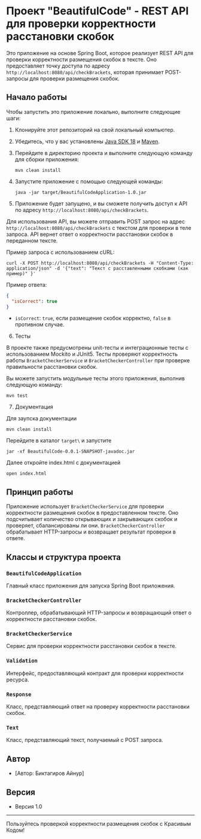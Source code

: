 # Проект "BeautifulCode" - REST API для проверки корректности расстановки скобок

Это приложение на основе Spring Boot, которое реализует REST API для проверки корректности размещения скобок в тексте. Оно предоставляет точку доступа по адресу `http://localhost:8080/api/checkBrackets`, которая принимает POST-запросы для проверки размещения скобок.

## Начало работы

Чтобы запустить это приложение локально, выполните следующие шаги:

1. Клонируйте этот репозиторий на свой локальный компьютер.

2. Убедитесь, что у вас установлены [Java SDK 18](https://www.oracle.com/java/technologies/javase/jdk18-archive-downloads.html) и [Maven](https://maven.apache.org/download.cgi).

3. Перейдите в директорию проекта и выполните следующую команду для сборки приложения:

   ```
   mvn clean install
   ```

4. Запустите приложение с помощью следующей команды:

   ```
   java -jar target/BeautifulCodeApplication-1.0.jar
   ```

5. Приложение будет запущено, и вы сможете получить доступ к API по адресу `http://localhost:8080/api/checkBrackets`.

Для использования API, вы можете отправить POST запрос на адрес `http://localhost:8080/api/checkBrackets` с текстом для проверки в теле запроса. API вернет ответ о корректности расстановки скобок в переданном тексте.

Пример запроса с использованием cURL:

```shell
curl -X POST http://localhost:8080/api/checkBrackets -H "Content-Type: application/json" -d '{"text": "Текст с расставленными скобками (как пример)" }'
```

Пример ответа:

```json
{
  "isCorrect": true
}
```

- `isCorrect`: `true`, если размещение скобок корректно, `false` в противном случае.

6. Тесты

В проекте также предусмотрены unit-тесты и интеграционные тесты с использованием Mockito и JUnit5. Тесты проверяют корректность работы `BracketCheckerService` и `BracketCheckerController` при проверке правильности расстановки скобок.

Вы можете запустить модульные тесты этого приложения, выполнив следующую команду:

```
mvn test
```

7. Документация
   
Для заупска документации 

```
mvn clean install
```

Перейдите в каталог `target\` и запустите 

```
jar -xf BeautifulCode-0.0.1-SNAPSHOT-javadoc.jar
```

Далее откройте index.html с документацией

```
open index.html
```

## Принцип работы

Приложение использует `BracketCheckerService` для проверки корректности размещения скобок в предоставленном тексте. Оно подсчитывает количество открывающих и закрывающих скобок и проверяет, сбалансированы ли они. `BracketCheckerController` обрабатывает HTTP-запросы и возвращает результат проверки в ответе.

## Классы и структура проекта

### `BeautifulCodeApplication`

Главный класс приложения для запуска Spring Boot приложения.

### `BracketCheckerController`

Контроллер, обрабатывающий HTTP-запросы и возвращающий ответ о корректности расстановки скобок.

### `BracketCheckerService`

Сервис для проверки корректности расстановки скобок в тексте.

### `Validation`

Интерфейс, предоставляющий контракт для проверки корректности ресурса.

### `Response`

Класс, представляющий ответ на проверку корректности расстановки скобок.

### `Text`

Класс, представляющий текст, получаемый с POST запроса.

## Автор

- [Автор: Биктагиров Айнур]

## Версия

- Версия 1.0

---

Пользуйтесь проверкой корректности размещения скобок с Красивым Кодом!
